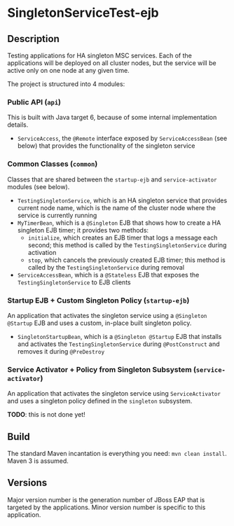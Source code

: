 # SingletonServiceTest-ejb

## Description

Testing applications for HA singleton MSC services. Each of the applications will be deployed on all cluster nodes,
but the service will be active only on one node at any given time.

The project is structured into 4 modules:

### Public API (`api`)

This is built with Java target 6, because of some internal implementation details.

- `ServiceAccess`, the `@Remote` interface exposed by `ServiceAccessBean` (see below) that provides the functionality
  of the singleton service

### Common Classes (`common`)

Classes that are shared between the `startup-ejb` and `service-activator` modules (see below).

- `TestingSingletonService`, which is an HA singleton service that provides current node name, which is the name
  of the cluster node where the service is currently running
- `MyTimerBean`, which is a `@Singleton` EJB that shows how to create a HA singleton EJB timer; it provides two methods:
    - `initialize`, which creates an EJB timer that logs a message each second; this method is called by the
      `TestingSingletonService` during activation
    - `stop`, which cancels the previously created EJB timer; this method is called by the
      `TestingSingletonService` during removal
- `ServiceAccessBean`, which is a `@Stateless` EJB that exposes the `TestingSingletonService` to EJB clients

### Startup EJB + Custom Singleton Policy (`startup-ejb`)

An application that activates the singleton service using a `@Singleton @Startup` EJB and uses a custom, in-place built
singleton policy.

- `SingletonStartupBean`, which is a `@Singleton @Startup` EJB that installs and activates the `TestingSingletonService`
  during `@PostConstruct` and removes it during `@PreDestroy`

### Service Activator + Policy from Singleton Subsystem (`service-activator`)

An application that activates the singleton service using `ServiceActivator` and uses a singleton policy defined
in the `singleton` subsystem.

__TODO__: this is not done yet!

## Build

The standard Maven incantation is everything you need: `mvn clean install`. Maven 3 is assumed.

## Versions

Major version number is the generation number of JBoss EAP that is targeted by the applications.
Minor version number is specific to this application.
